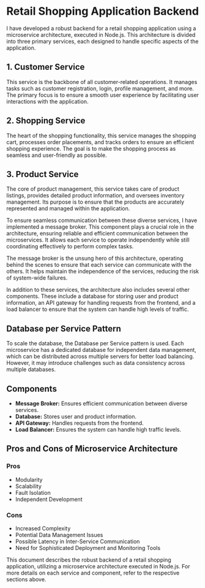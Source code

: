 # Retail Shopping Application Backend

I have developed a robust backend for a retail shopping application using a microservice architecture, executed in Node.js. This architecture is divided into three primary services, each designed to handle specific aspects of the application.

## 1. Customer Service
This service is the backbone of all customer-related operations. It manages tasks such as customer registration, login, profile management, and more. The primary focus is to ensure a smooth user experience by facilitating user interactions with the application.

## 2. Shopping Service
The heart of the shopping functionality, this service manages the shopping cart, processes order placements, and tracks orders to ensure an efficient shopping experience. The goal is to make the shopping process as seamless and user-friendly as possible.

## 3. Product Service
The core of product management, this service takes care of product listings, provides detailed product information, and oversees inventory management. Its purpose is to ensure that the products are accurately represented and managed within the application.

To ensure seamless communication between these diverse services, I have implemented a message broker. This component plays a crucial role in the architecture, ensuring reliable and efficient communication between the microservices. It allows each service to operate independently while still coordinating effectively to perform complex tasks.

The message broker is the unsung hero of this architecture, operating behind the scenes to ensure that each service can communicate with the others. It helps maintain the independence of the services, reducing the risk of system-wide failures.

In addition to these services, the architecture also includes several other components. These include a database for storing user and product information, an API gateway for handling requests from the frontend, and a load balancer to ensure that the system can handle high levels of traffic.

## Database per Service Pattern
To scale the database, the Database per Service pattern is used. Each microservice has a dedicated database for independent data management, which can be distributed across multiple servers for better load balancing. However, it may introduce challenges such as data consistency across multiple databases.

## Components
- **Message Broker:** Ensures efficient communication between diverse services.
- **Database:** Stores user and product information.
- **API Gateway:** Handles requests from the frontend.
- **Load Balancer:** Ensures the system can handle high traffic levels.

## Pros and Cons of Microservice Architecture
### Pros
- Modularity
- Scalability
- Fault Isolation
- Independent Development

### Cons
- Increased Complexity
- Potential Data Management Issues
- Possible Latency in Inter-Service Communication
- Need for Sophisticated Deployment and Monitoring Tools

This document describes the robust backend of a retail shopping application, utilizing a microservice architecture executed in Node.js. For more details on each service and component, refer to the respective sections above.
